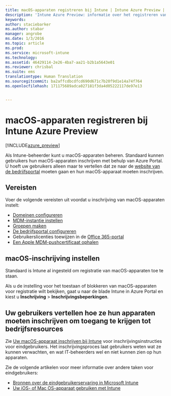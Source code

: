 ```yaml
---
title: macOS-apparaten registreren bij Intune | Intune Azure Preview | Microsoft Docs
description: 'Intune Azure Preview: informatie over het registreren van macOS-apparaten bij Intune Azure Preview.'
keywords: 
author: staciebarker
ms.author: stabar
manager: angrobe
ms.date: 1/3/2016
ms.topic: article
ms.prod: 
ms.service: microsoft-intune
ms.technology: 
ms.assetid: 46429114-2e26-4ba7-aa21-b2b1a5643e01
ms.reviewer: chrisbal
ms.suite: ems
translationtype: Human Translation
ms.sourcegitcommit: ba2affcdbcdfcd690d671c7b20f9d1e14a74f764
ms.openlocfilehash: 171175689adca027181f3da4d05222117de97e13


---
```


# <a name="enroll-macos-devices-in-intune-azure-preview"></a>macOS-apparaten registreren bij Intune Azure Preview

[!INCLUDE[azure_preview](../includes/azure_preview.md)]

Als Intune-beheerder kunt u macOS-apparaten beheren. Standaard kunnen gebruikers hun macOS-apparaten inschrijven met behulp van Azure Portal. U hoeft uw gebruikers alleen maar te vertellen dat ze naar de [website van de bedrijfsportal](http://portal.manage.microsoft.com) moeten gaan en hun macOS-apparaat moeten inschrijven. 

## <a name="prerequisites"></a>Vereisten

Voer de volgende vereisten uit voordat u inschrijving van macOS-apparaten instelt:

- [Domeinen configureren](https://docs.microsoft.com/intune/get-started/start-with-a-paid-subscription-to-microsoft-intune-step-2)
- [MDM-instantie instellen](set-mdm-authority.md)
- [Groepen maken](https://docs.microsoft.com/intune/get-started/start-with-a-paid-subscription-to-microsoft-intune-step-5)
- [De bedrijfsportal configureren](/intune-azure/manage-apps/company-portal-app.md)
- Gebruikerslicenties toewijzen in de [Office 365-portal](http://go.microsoft.com/fwlink/p/?LinkId=698854)
- [Een Apple MDM-pushcertificaat ophalen](get-an-apple-mdm-push-certificate.md)

## <a name="set-up-macos-enrollment"></a>macOS-inschrijving instellen

Standaard is Intune al ingesteld om registratie van macOS-apparaten toe te staan. 

Als u de instelling voor het toestaan of blokkeren van macOS-apparaten voor registratie wilt bekijken, gaat u naar de blade Intune in Azure Portal en kiest u **Inschrijving** > **Inschrijvingsbeperkingen**. 

## <a name="tell-your-users-how-to-enroll-their-devices-to-access-company-resources"></a>Uw gebruikers vertellen hoe ze hun apparaten moeten inschrijven om toegang te krijgen tot bedrijfsresources

Zie [Uw macOS-apparaat inschrijven bij Intune](https://docs.microsoft.com/intune/enduser/enroll-your-device-in-intune-macos) voor inschrijvingsinstructies voor eindgebruikers. Het inschrijvingsproces laat gebruikers weten wat ze kunnen verwachten, en wat IT-beheerders wel en niet kunnen zien op hun apparaten.

Zie de volgende artikelen voor meer informatie over andere taken voor eindgebruikers:

- [Bronnen over de eindgebruikerservaring in Microsoft Intune](https://docs.microsoft.com/intune/deploy-use/what-to-tell-your-end-users-about-using-microsoft-intune)
- [Uw iOS- of Mac OS-apparaat gebruiken met Intune](https://docs.microsoft.com/intune/enduser/using-your-ios-or-mac-os-x-device-with-intune)


<!--HONumber=Feb17_HO1-->


